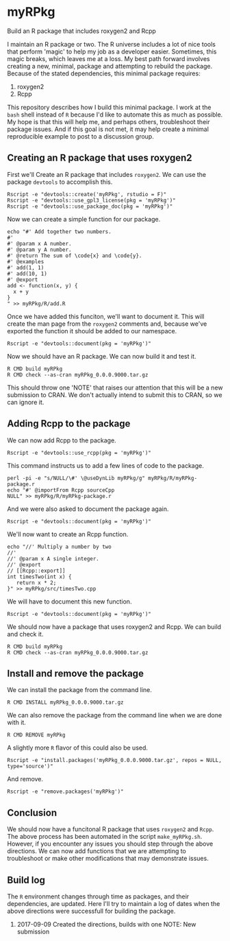 # myRPkg
Build an R package that includes roxygen2 and Rcpp

I maintain an R package or two.
The R universe includes a lot of nice tools that perform 'magic' to help my job as a developer easier.
Sometimes, this magic breaks, which leaves me at a loss.
My best path forward involves creating a new, minimal, package and attempting to rebuild the package.
Because of the stated dependencies, this minimal package requires:

1. roxygen2
1. Rcpp

This repository describes how I build this minimal package.
I work at the `bash` shell instead of `R` because I'd like to automate this as much as possible.
My hope is that this will help me, and perhaps others, troubleshoot their package issues.
And if this goal is not met, it may help create a minimal reproducible example to post to a discussion group.

## Creating an R package that uses roxygen2

First we'll Create an R package that includes `roxygen2`.
We can use the package `devtools` to accomplish this.

```
Rscript -e "devtools::create('myRPkg', rstudio = F)"
Rscript -e "devtools::use_gpl3_license(pkg = 'myRPkg')"
Rscript -e "devtools::use_package_doc(pkg = 'myRPkg')"
```

Now we can create a simple function for our package.

```
echo "#' Add together two numbers.
#'
#' @param x A number.
#' @param y A number.
#' @return The sum of \code{x} and \code{y}.
#' @examples
#' add(1, 1)
#' add(10, 1)
#' @export
add <- function(x, y) {
  x + y
}
" >> myRPkg/R/add.R
```

Once we have added this funciton, we'll want to document it.
This will create the man page from the `roxygen2` comments and, because we've exported the function it should be added to our namespace.

```
Rscript -e "devtools::document(pkg = 'myRPkg')"
```

Now we should have an R package.
We can now build it and test it.

```
R CMD build myRPkg
R CMD check --as-cran myRPkg_0.0.0.9000.tar.gz
```

This should throw one 'NOTE' that raises our attention that this will be a new submission to CRAN.
We don't actually intend to submit this to CRAN, so we can ignore it.


## Adding Rcpp to the package

We can now add Rcpp to the package.

```
Rscript -e "devtools::use_rcpp(pkg = 'myRPkg')"
```

This command instructs us to add a few lines of code to the package.

```
perl -pi -e "s/NULL/\#' \@useDynLib myRPkg/g" myRPkg/R/myRPkg-package.r
echo "#' @importFrom Rcpp sourceCpp
NULL" >> myRPkg/R/myRPkg-package.r
```

And we were also asked to document the package again.

```
Rscript -e "devtools::document(pkg = 'myRPkg')"
```

We'll now want to create an Rcpp function.

```
echo "//' Multiply a number by two
//'
//' @param x A single integer.
//' @export
// [[Rcpp::export]]
int timesTwo(int x) {
   return x * 2;
}" >> myRPkg/src/timesTwo.cpp
```

We will have to document this new function.

```
Rscript -e "devtools::document(pkg = 'myRPkg')"
```

We should now have a package that uses roxygen2 and Rcpp.
We can build and check it.

```
R CMD build myRPkg
R CMD check --as-cran myRPkg_0.0.0.9000.tar.gz
```

## Install and remove the package

We can install the package from the command line.

```
R CMD INSTALL myRPkg_0.0.0.9000.tar.gz
```

We can also remove the package from the command line when we are done with it.

```
R CMD REMOVE myRPkg
```

A slightly more `R` flavor of this could also be used.

```
Rscript -e "install.packages('myRPkg_0.0.0.9000.tar.gz', repos = NULL, type='source')"
```

And remove.

```
Rscript -e "remove.packages('myRPkg')"
```

## Conclusion

We should now have a funcitonal R package that uses `roxygen2` and `Rcpp`.
The above process has been automated in the script `make_myRPkg.sh`.
However, if you encounter any issues you should step through the above directions.
We can now add functions that we are attempting to troubleshoot or make other modifications that may demonstrate issues.


## Build log

The `R` environment changes through time as packages, and their dependencies, are updated.
Here I'll try to maintain a log of dates when the above directions were successfull for building the package.

1. 2017-09-09 Created the directions, builds with one NOTE: New submission

